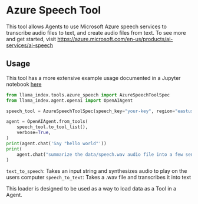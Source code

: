 # Azure Speech Tool

This tool allows Agents to use Microsoft Azure speech services to transcribe audio files to text, and create audio files from text. To see more and get started, visit https://azure.microsoft.com/en-us/products/ai-services/ai-speech

## Usage

This tool has a more extensive example usage documented in a Jupyter notebook [here](https://github.com/emptycrown/llama-hub/tree/main/llama_hub/tools/notebooks/azure_speech.ipynb)

```python
from llama_index.tools.azure_speech import AzureSpeechToolSpec
from llama_index.agent.openai import OpenAIAgent

speech_tool = AzureSpeechToolSpec(speech_key="your-key", region="eastus")

agent = OpenAIAgent.from_tools(
    speech_tool.to_tool_list(),
    verbose=True,
)
print(agent.chat('Say "hello world"'))
print(
    agent.chat("summarize the data/speech.wav audio file into a few sentences")
)
```

`text_to_speech`: Takes an input string and synthesizes audio to play on the users computer
`speech_to_text`: Takes a .wav file and transcribes it into text

This loader is designed to be used as a way to load data as a Tool in a Agent.
